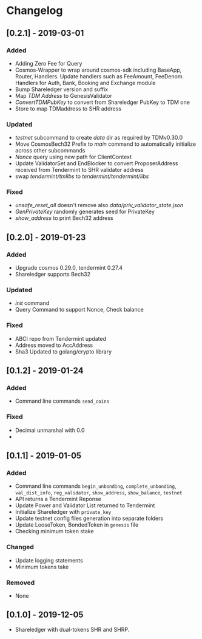 # Changelog

## [0.2.1] - 2019-03-01

### Added
- Adding Zero Fee for Query
- Cosmos-Wrapper to wrap around cosmos-sdk including BaseApp, Router, Handlers. Update handlers such as FeeAmount, FeeDenom. Handlers for Auth, Bank, Booking and Exchange module
- Bump Shareledger version and suffix
- Map *TDM Address* to GenesisValidator
- *ConvertTDMPubKey* to convert from Shareledger PubKey to TDM one
- Store to map TDMaddress to SHR address


### Updated
- *testnet* subcommand to create *data* dir as required by TDMv0.30.0
- Move CosmosBech32 Prefix to *main* command to automatically initialize across other subcommands
- *Nonce* query using new path for ClientContext
- Update ValidatorSet and EndBlocker to convert ProposerAddress received from Tendermint to SHR validator address
- swap *tendermint/tmlibs* to *tendermint/tendermint/libs*



### Fixed
- *unsafe_reset_all* doesn't remove also *data/priv_validator_state.json*
- *GenPrivateKey* randomly generates seed for PrivateKey
- *show_address* to print Bech32 address

## [0.2.0] - 2019-01-23
### Added
- Upgrade cosmos 0.29.0, tendermint 0.27.4
- Shareledger supports Bech32

### Updated
- *init* command
- Query Command to support Nonce, Check balance

### Fixed
- ABCI repo from Tendermint updated
- Address moved to AccAddress
- Sha3 Updated to golang/crypto library


## [0.1.2] - 2019-01-24
### Added
- Command line commands `send_coins`

### Fixed
- Decimal unmarshal with 0.0
- 

## [0.1.1] - 2019-01-05
### Added
- Command line commands `begin_unbonding`, `complete_unbonding`, `val_dist_info`, `reg_validator`, `show_address`, `show_balance`, `testnet`
- API returns a Tendermint Reponse 
- Update Power and Validator List returned to Tendermint
- Initialize Shareledger with `private_key`
- Update testnet config files generation into separate folders
- Update LooseToken, BondedToken in `genesis` file
- Checking minimum token stake

### Changed
- Update logging statements
- Minimum tokens take

### Removed
- None

## [0.1.0] - 2019-12-05
* Shareledger with dual-tokens SHR and SHRP.




